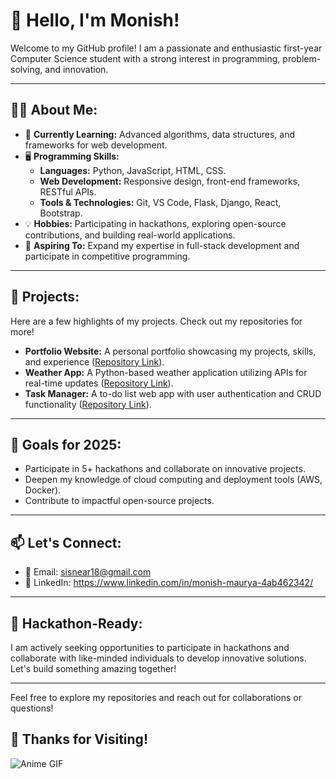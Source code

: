 # 👋 Hello, I'm Monish! 

Welcome to my GitHub profile! I am a passionate and enthusiastic first-year Computer Science student with a strong interest in programming, problem-solving, and innovation.

---

## 🧑‍💻 About Me:
- 🌱 **Currently Learning:** Advanced algorithms, data structures, and frameworks for web development.
- 🖥️ **Programming Skills:**
  - **Languages:** Python, JavaScript, HTML, CSS.
  - **Web Development:** Responsive design, front-end frameworks, RESTful APIs.
  - **Tools & Technologies:** Git, VS Code, Flask, Django, React, Bootstrap.
- 💡 **Hobbies:** Participating in hackathons, exploring open-source contributions, and building real-world applications.
- 🚀 **Aspiring To:** Expand my expertise in full-stack development and participate in competitive programming.

---

## 💼 Projects:
Here are a few highlights of my projects. Check out my repositories for more!
- **Portfolio Website:** A personal portfolio showcasing my projects, skills, and experience ([Repository Link](https://github.com/your-portfolio)).
- **Weather App:** A Python-based weather application utilizing APIs for real-time updates ([Repository Link](https://github.com/weather-app)).
- **Task Manager:** A to-do list web app with user authentication and CRUD functionality ([Repository Link](https://github.com/task-manager)).

---

## 🎯 Goals for 2025:
- Participate in 5+ hackathons and collaborate on innovative projects.
- Deepen my knowledge of cloud computing and deployment tools (AWS, Docker).
- Contribute to impactful open-source projects.

---

## 📫 Let's Connect:
- 💌 Email: sisnear18@gmail.com
- 💼 LinkedIn: https://www.linkedin.com/in/monish-maurya-4ab462342/

---

## 🏅 Hackathon-Ready:
I am actively seeking opportunities to participate in hackathons and collaborate with like-minded individuals to develop innovative solutions. Let's build something amazing together!

---

Feel free to explore my repositories and reach out for collaborations or questions!


## 🌟 Thanks for Visiting!
![Anime GIF](https://imgur.com/bGdwdrf.gif)

